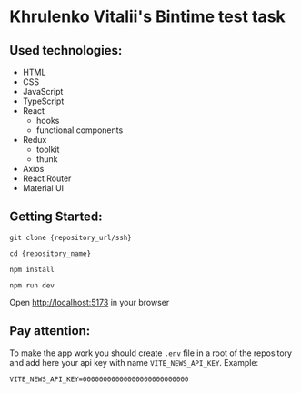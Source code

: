 # Khrulenko Vitalii's Bintime test task

## Used technologies:

- HTML
- CSS
- JavaScript
- TypeScript
- React
  - hooks
  - functional components
- Redux
  - toolkit
  - thunk
- Axios
- React Router
- Material UI

## Getting Started:

```
git clone {repository_url/ssh}
```

```
cd {repository_name}
```

```
npm install
```

```
npm run dev
```

Open [http://localhost:5173](http://localhost:5173) in your browser

## Pay attention:

To make the app work you should create `.env` file in a root of the repository and add here your api key with name `VITE_NEWS_API_KEY`.
Example:

```
VITE_NEWS_API_KEY=00000000000000000000000000
```
